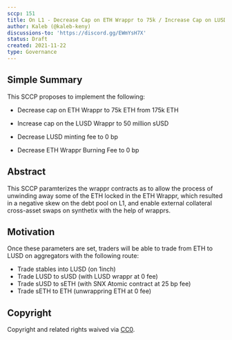 ```yaml
---
sccp: 151
title: On L1 - Decrease Cap on ETH Wrappr to 75k / Increase Cap on LUSD Wrappr to 50 Million sUSD / Decrease Burning Fee on ETH Wrappr to 0 / Decrease Minting Fee on LUSD Wrappr to 0
author: Kaleb (@kaleb-keny)
discussions-to: 'https://discord.gg/EWmYsH7X'
status: Draft
created: 2021-11-22
type: Governance
---
```


## Simple Summary
<!--"If you can't explain it simply, you don't understand it well enough." Provide a simplified and layman-accessible explanation of the SCCP.-->

This SCCP proposes to implement the following:
 
 - Decrease cap on ETH Wrappr to 75k ETH from 175k ETH

 - Increase cap on the LUSD Wrappr to 50 million sUSD

 - Decrease LUSD minting fee to 0 bp

 - Decrease ETH Wrappr Burning Fee to 0 bp

## Abstract
<!--A short (~200 word) description of the variable change proposed.-->

This SCCP paramterizes the wrappr contracts as to allow the process of unwinding away some of the ETH locked in the ETH Wrappr, which resulted in a negative skew on the debt pool on L1, and enable external collateral cross-asset swaps on synthetix with the help of wrapprs.

## Motivation
<!--The motivation is critical for SCCPs that want to update variables within Synthetix. It should clearly explain why the existing variable is not incentive aligned. SCCP submissions without sufficient motivation may be rejected outright.-->

Once these parameters are set, traders will be able to trade from ETH to LUSD on aggregators with the following route:
- Trade stables into LUSD (on 1inch)
- Trade LUSD to sUSD (with LUSD wrappr at 0 fee)
- Trade sUSD to sETH (with SNX Atomic contract at 25 bp fee)
- Trade sETH to ETH (unwrappring ETH at 0 fee)


## Copyright
Copyright and related rights waived via [CC0](https://creativecommons.org/publicdomain/zero/1.0/).
